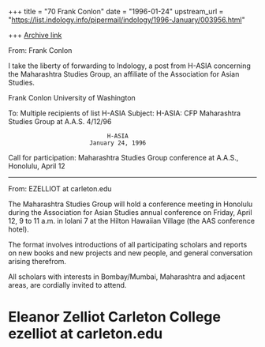 +++
title = "70 Frank Conlon"
date = "1996-01-24"
upstream_url = "https://list.indology.info/pipermail/indology/1996-January/003956.html"

+++
[Archive link](https://list.indology.info/pipermail/indology/1996-January/003956.html)

From: Frank Conlon <conlon at u.washington.edu>

I take the liberty of forwarding to Indology, a post from H-ASIA
concerning the Maharashtra Studies Group, an affiliate of the
Association for Asian Studies.

Frank Conlon
University of Washington

To: Multiple recipients of list H-ASIA <H-ASIA at msu.edu>
Subject: H-ASIA: CFP Maharashtra Studies Group at A.A.S. 4/12/96

                                H-ASIA
                           January 24, 1996

Call for participation: Maharashtra Studies Group conference at A.A.S.,
Honolulu, April 12
************************************************************************
From: EZELLIOT at carleton.edu

The Maharashtra Studies Group will hold a conference meeting in
Honolulu during the Association for Asian Studies annual
conference on Friday, April 12, 9 to 11 a.m. in Iolani 7 at the Hilton
Hawaiian Village (the AAS conference hotel).

The format involves introductions of all participating scholars and
reports on new books and new projects and new people, and general
conversation arising therefrom.

All scholars with interests in Bombay/Mumbai, Maharashtra and adjacent
areas, are cordially invited to attend.

Eleanor Zelliot
Carleton College
ezelliot at carleton.edu
========================================================================






